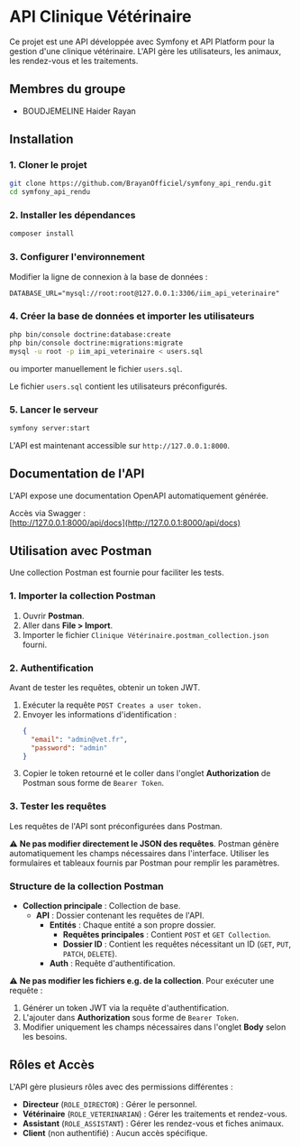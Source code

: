 # API Clinique Vétérinaire

Ce projet est une API développée avec Symfony et API Platform pour la gestion d'une clinique vétérinaire. L'API gère les utilisateurs, les animaux, les rendez-vous et les traitements.

## Membres du groupe

- BOUDJEMELINE Haider Rayan

## Installation

### 1. Cloner le projet

```bash
git clone https://github.com/BrayanOfficiel/symfony_api_rendu.git
cd symfony_api_rendu
```

### 2. Installer les dépendances

```bash
composer install
```

### 3. Configurer l'environnement

Modifier la ligne de connexion à la base de données :

```env
DATABASE_URL="mysql://root:root@127.0.0.1:3306/iim_api_veterinaire"
```

### 4. Créer la base de données et importer les utilisateurs

```bash
php bin/console doctrine:database:create
php bin/console doctrine:migrations:migrate
mysql -u root -p iim_api_veterinaire < users.sql
```

ou importer manuellement le fichier `users.sql`.

Le fichier `users.sql` contient les utilisateurs préconfigurés.

### 5. Lancer le serveur

```bash
symfony server:start
```

L'API est maintenant accessible sur `http://127.0.0.1:8000`.

## Documentation de l'API

L'API expose une documentation OpenAPI automatiquement générée.

Accès via Swagger :  
[http://127.0.0.1:8000/api/docs](http://127.0.0.1:8000/api/docs)

## Utilisation avec Postman

Une collection Postman est fournie pour faciliter les tests.

### 1. Importer la collection Postman

1. Ouvrir **Postman**.
2. Aller dans **File > Import**.
3. Importer le fichier `Clinique Vétérinaire.postman_collection.json` fourni.

### 2. Authentification

Avant de tester les requêtes, obtenir un token JWT.

1. Exécuter la requête `POST Creates a user token.`
2. Envoyer les informations d'identification :
   ```json
   {
     "email": "admin@vet.fr",
     "password": "admin"
   }
   ```
3. Copier le token retourné et le coller dans l'onglet **Authorization** de Postman sous forme de `Bearer Token`.

### 3. Tester les requêtes

Les requêtes de l'API sont préconfigurées dans Postman.

⚠️ **Ne pas modifier directement le JSON des requêtes**. Postman génère automatiquement les champs nécessaires dans l'interface. Utiliser les formulaires et tableaux fournis par Postman pour remplir les paramètres.

### Structure de la collection Postman

- **Collection principale** : Collection de base.
    - **API** : Dossier contenant les requêtes de l'API.
      - **Entités** : Chaque entité a son propre dossier.
          - **Requêtes principales** : Contient `POST` et `GET Collection`.
          - **Dossier ID** : Contient les requêtes nécessitant un ID (`GET`, `PUT`, `PATCH`, `DELETE`).
      - **Auth** : Requête d'authentification.

⚠️ **Ne pas modifier les fichiers e.g. de la collection**. Pour exécuter une requête :
1. Générer un token JWT via la requête d'authentification.
2. L'ajouter dans **Authorization** sous forme de `Bearer Token`.
3. Modifier uniquement les champs nécessaires dans l'onglet **Body** selon les besoins.

## Rôles et Accès

L'API gère plusieurs rôles avec des permissions différentes :

- **Directeur** (`ROLE_DIRECTOR`) : Gérer le personnel.
- **Vétérinaire** (`ROLE_VETERINARIAN`) : Gérer les traitements et rendez-vous.
- **Assistant** (`ROLE_ASSISTANT`) : Gérer les rendez-vous et fiches animaux.
- **Client** (non authentifié) : Aucun accès spécifique.
